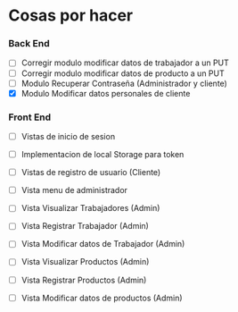 # Cosas por hacer

### Back End
-  [ ] Corregir modulo modificar datos de trabajador a un PUT
-  [ ] Corregir modulo modificar datos de producto a un PUT
-  [ ] Modulo Recuperar Contraseña (Administrador y cliente)
-  [x] Modulo Modificar datos personales de cliente

### Front End

-  [ ] Vistas de inicio de sesion 
-  [ ] Implementacion de local Storage para token
-  [ ] Vistas de registro de usuario (Cliente)
-  [ ] Vista menu de administrador
-  [ ] Vista Visualizar Trabajadores (Admin)
-  [ ] Vista Registrar Trabajador (Admin)
-  [ ] Vista Modificar datos de Trabajador (Admin)
-  [ ] Vista Visualizar Productos (Admin)
-  [ ] Vista Registrar Productos (Admin)
-  [ ] Vista Modificar datos de productos (Admin)

